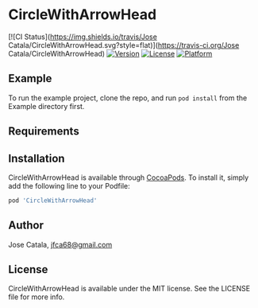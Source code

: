 # CircleWithArrowHead

[![CI Status](https://img.shields.io/travis/Jose Catala/CircleWithArrowHead.svg?style=flat)](https://travis-ci.org/Jose Catala/CircleWithArrowHead)
[![Version](https://img.shields.io/cocoapods/v/CircleWithArrowHead.svg?style=flat)](https://cocoapods.org/pods/CircleWithArrowHead)
[![License](https://img.shields.io/cocoapods/l/CircleWithArrowHead.svg?style=flat)](https://cocoapods.org/pods/CircleWithArrowHead)
[![Platform](https://img.shields.io/cocoapods/p/CircleWithArrowHead.svg?style=flat)](https://cocoapods.org/pods/CircleWithArrowHead)

## Example

To run the example project, clone the repo, and run `pod install` from the Example directory first.

## Requirements

## Installation

CircleWithArrowHead is available through [CocoaPods](https://cocoapods.org). To install
it, simply add the following line to your Podfile:

```ruby
pod 'CircleWithArrowHead'
```

## Author

Jose Catala, jfca68@gmail.com

## License

CircleWithArrowHead is available under the MIT license. See the LICENSE file for more info.
